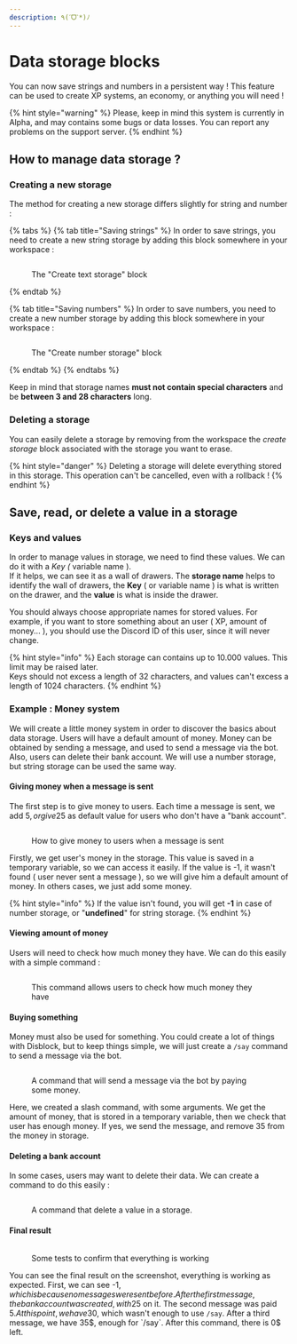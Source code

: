 ```yaml
---
description: ٩(ˊᗜˋ*)ﾉ
---
```


# Data storage blocks

You can now save strings and numbers in a persistent way ! This feature can be used to create XP systems, an economy, or anything you will need !

{% hint style="warning" %}
Please, keep in mind this system is currently in Alpha, and may contains some bugs or data losses. You can report any problems on the support server.
{% endhint %}

## How to manage data storage ?

### Creating a new storage

The method for creating a new storage differs slightly for string and number :

{% tabs %}
{% tab title="Saving strings" %}
In order to save strings, you need to create a new string storage by adding this block somewhere in your workspace :

<figure><img src="../.gitbook/assets/dataStoragesBlockString (1).PNG" alt=""><figcaption><p>The "Create text storage" block</p></figcaption></figure>
{% endtab %}

{% tab title="Saving numbers" %}
In order to save numbers, you need to create a new number storage by adding this block somewhere in your workspace :

<figure><img src="../.gitbook/assets/dataStoragesBlockInt.PNG" alt=""><figcaption><p>The "Create number storage" block</p></figcaption></figure>
{% endtab %}
{% endtabs %}

Keep in mind that storage names **must not contain special characters** and be **between 3 and 28 characters** long.

### Deleting a storage

You can easily delete a storage by removing from the workspace the _create storage_ block associated with the storage you want to erase.

{% hint style="danger" %}
Deleting a storage will delete everything stored in this storage. This operation can't be  cancelled, even with a rollback !
{% endhint %}

## Save, read, or delete a value in a storage

### Keys and values

In order to manage values in storage, we need to find these values. We can do it with a _Key (_ variable name ).\
If it helps, we can see it as a wall of drawers. The **storage name** helps to identify the wall of drawers, the **Key** ( or variable name ) is what is written on the drawer, and the **value** is what is inside the drawer.

You should always choose appropriate names for stored values. For example, if you want to store something about an user ( XP, amount of money... ), you should use the Discord ID of this user, since it will never change.

{% hint style="info" %}
Each storage can contains up to 10.000 values. This limit may be raised later.\
Keys should not excess a length of 32 characters, and values can't excess a length of 1024 characters.
{% endhint %}

### Example : Money system

We will create a little money system in order to discover the basics about data storage. Users will have a default amount of money. Money can be obtained by sending a message, and used to send a message via the bot. Also, users can delete their bank account. We will use a number storage, but string storage can be used the same way.

#### Giving money when a message is sent

The first step is to give money to users. Each time a message is sent, we add 5$, or give 25$ as default value for users who don't have a "bank account".

<figure><img src="../.gitbook/assets/dataStoragesMoneyGive.PNG" alt=""><figcaption><p>How to give money to users when a message is sent</p></figcaption></figure>

Firstly, we get user's money in the storage. This value is saved in a temporary variable, so we can access it easily. If the value is -1, it wasn't found ( user never sent a message ), so we will give him a default amount of money. In others cases, we just add some money.

{% hint style="info" %}
If the value isn't found, you will get **-1** in case of number storage, or "**undefined**" for string storage.
{% endhint %}

#### Viewing amount of money

Users will need to check how much money they have. We can do this easily with a simple command :

<figure><img src="../.gitbook/assets/dataStoragesMoneyAmount.PNG" alt=""><figcaption><p>This command allows users to check how much money they have</p></figcaption></figure>

#### Buying something

Money must also be used for something. You could create a lot of things with Disblock, but to keep things simple, we will just create a `/say` command to send a message via the bot.

<figure><img src="../.gitbook/assets/dataStoragesMoneySay.PNG" alt=""><figcaption><p>A command that will send a message via the bot by paying some money.</p></figcaption></figure>

Here, we created a slash command, with some arguments. We get the amount of money, that is stored in a temporary variable, then we check that user has enough money. If yes, we send the message, and remove 35 from the money in storage.

#### Deleting a bank account

In some cases, users may want to delete their data. We can create a command to do this easily :&#x20;

<figure><img src="../.gitbook/assets/dataStoragesMoneyClear.PNG" alt=""><figcaption><p>A command that delete a value in a storage.</p></figcaption></figure>

#### Final result

<figure><img src="../.gitbook/assets/dataStoragesMoneyTest.PNG" alt=""><figcaption><p>Some tests to confirm that everything is working</p></figcaption></figure>

You can see the final result on the screenshot, everything is working as expected. First, we can see -1$, which is because no messages were sent before. After the first message, the bank account was created, with 25$ on it. The second message was paid 5$. At this point, we have 30$, which wasn't enough to use `/say`. After a third message, we have 35$, enough for `/say`. After this command, there is 0$ left.
